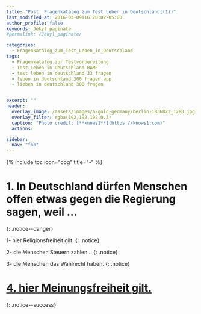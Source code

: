 ```yaml
---
title: "Post: Fragenkatalog zum Test Leben in Deutschland((1))"
last_modified_at: 2016-03-09T16:20:02-05:00
author_profile: false
keywords: Jekyl paginate
#permalink: /Jekyl_paginate/

categories:
  - Fragenkatalog_zum_Test_Leben_in_Deutschland
tags:
  - Fragenkatalog zur Testvorbereitung
  - Test Leben in Deutschland BAMF
  - test leben in deutschland 33 fragen
  - leben in deutschland 300 fragen app
  - lieben in deutschland 300 fragen


excerpt: ""
header:
  overlay_image: /assets/images/a-gold-germany/berlin-1836822_1280.jpg
  overlay_filter: rgba(192,192,192,0.3)
  caption: "Photo credit: [**knows1**](https://knows1.com)"
  actions:

sidebar:
  nav: "foo"
---
```


{% include toc icon="cog" title="-" %}

# 1. In Deutschland dürfen Menschen offen etwas gegen die Regierung sagen, weil ...
{: .notice--danger}

1- hier Religionsfreiheit gilt.
 {: .notice}



2- die Menschen Steuern zahlen...
 {: .notice}


3- die Menschen das Wahlrecht haben.
 {: .notice}


# [4. hier Meinungsfreiheit gilt.]()
{: .notice--success}
